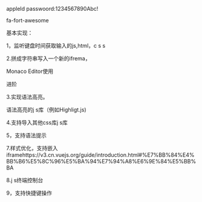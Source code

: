 appleId passwoord:1234567890Abc!

fa-fort-awesome

基本实现：

1，监听键盘时间获取输入的js,html，c s s

2.拼成字符串写入一个新的ifrema，



Monaco Editor使用

进阶

3.实现语法高亮。

语法高亮的j s库（例如Highligt.js)

4.支持导入其他css库j s库

5，支持语法提示

7.样式优化，支持嵌入iframehttps://v3.cn.vuejs.org/guide/introduction.html#%E7%BB%84%E4%BB%B6%E5%8C%96%E5%BA%94%E7%94%A8%E6%9E%84%E5%BB%BA

8.j s终端控制台

9，支持快捷键操作
